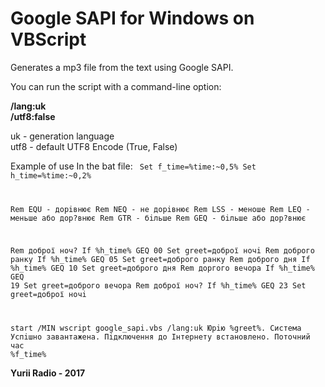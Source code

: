 <h1>Google SAPI for Windows on VBScript</h1>

Generates a mp3 file from the text using Google SAPI.

You can run the script with a command-line option:

<b>/lang:uk</b>
<br />
<b>/utf8:false</b>

uk - generation language
<br />
utf8 - default UTF8 Encode (True, False)

Example of use In the bat file:
<code>
Set f_time=%time:~0,5%
Set h_time=%time:~0,2%

Rem EQU - дорiвнює
Rem NEQ - не дорiвнює
Rem LSS - меноше
Rem LEQ - меньше або дор?внює
Rem GTR - бiльше
Rem GEQ - бiльше або дор?внює

Rem доброї ноч?
If %h_time% GEQ 00 Set greet=доброї ночi
Rem доброго ранку
If %h_time% GEQ 05 Set greet=доброго ранку
Rem доброго дня
If %h_time% GEQ 10 Set greet=доброго дня
Rem доргого вечора
If %h_time% GEQ 19 Set greet=доброго вечора
Rem доброї ноч?
If %h_time% GEQ 23 Set greet=доброї ночi

start /MIN wscript google_sapi.vbs /lang:uk Юрiю %greet%. Система Успiшно завантажена. Пiдключення до Iнтернету встановлено. Поточний час %f_time%
</code>

<b>Yurii Radio - 2017</b>
